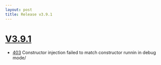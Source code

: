 ```yaml
---
layout: post
title: Release v3.9.1
---
```


# [V3.9.1](https://github.com/arnaudroger/SimpleFlatMapper/issues?q=milestone%3A3.9.1)

* [403](https://github.com/arnaudroger/SimpleFlatMapper/issues/403) Constructor injection failed to match constructor runnin in debug mode/

